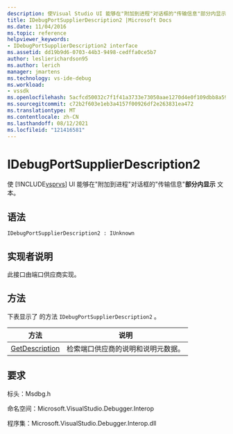 ```yaml
---
description: 使Visual Studio UI 能够在"附加到进程"对话框的"传输信息"部分内显示文本。
title: IDebugPortSupplierDescription2 |Microsoft Docs
ms.date: 11/04/2016
ms.topic: reference
helpviewer_keywords:
- IDebugPortSupplierDescription2 interface
ms.assetid: dd19b9d6-0703-44b3-9498-cedffa0ce5b7
author: leslierichardson95
ms.author: lerich
manager: jmartens
ms.technology: vs-ide-debug
ms.workload:
- vssdk
ms.openlocfilehash: 5acfcd50032c7f1f41a3733e73050aae1270d4e0f109dbb8a59229f1404f08f5
ms.sourcegitcommit: c72b2f603e1eb3a4157f00926df2e263831ea472
ms.translationtype: MT
ms.contentlocale: zh-CN
ms.lasthandoff: 08/12/2021
ms.locfileid: "121416581"
---
```

# <a name="idebugportsupplierdescription2"></a>IDebugPortSupplierDescription2
使 [!INCLUDE[vsprvs](../../../code-quality/includes/vsprvs_md.md)] UI 能够在"附加到进程"对话框的"传输信息"**部分内显示** 文本。

## <a name="syntax"></a>语法

```
IDebugPortSupplierDescription2 : IUnknown
```

## <a name="notes-for-implementers"></a>实现者说明
 此接口由端口供应商实现。

## <a name="methods"></a>方法
 下表显示了 的方法 `IDebugPortSupplierDescription2` 。

|方法|说明|
|------------|-----------------|
|[GetDescription](../../../extensibility/debugger/reference/idebugportsupplierdescription2-getdescription.md)|检索端口供应商的说明和说明元数据。|

## <a name="requirements"></a>要求
 标头：Msdbg.h

 命名空间：Microsoft.VisualStudio.Debugger.Interop

 程序集：Microsoft.VisualStudio.Debugger.Interop.dll
